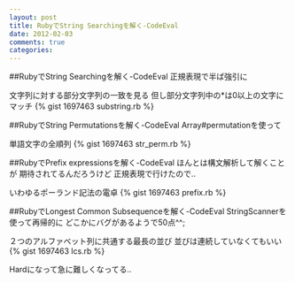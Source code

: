 ```yaml
---
layout: post
title: RubyでString Searchingを解く-CodeEval
date: 2012-02-03
comments: true
categories:
---
```


##RubyでString Searchingを解く-CodeEval
正規表現で半ば強引に

文字列に対する部分文字列の一致を見る
但し部分文字列中の*は0以上の文字にマッチ
{% gist 1697463 substring.rb %}

##RubyでString Permutationsを解く-CodeEval
Array#permutationを使って

単語文字の全順列
{% gist 1697463 str_perm.rb %}


##RubyでPrefix expressionsを解く-CodeEval
ほんとは構文解析して解くことが
期待されてるんだろうけど
正規表現で行けたので..

いわゆるポーランド記法の電卓
{% gist 1697463 prefix.rb %}


##RubyでLongest Common Subsequenceを解く-CodeEval
StringScannerを使って再帰的に
どこかにバグがあるようで50点^^;

２つのアルファベット列に共通する最長の並び
並びは連続していなくてもいい
{% gist 1697463 lcs.rb %}


Hardになって急に難しくなってる..